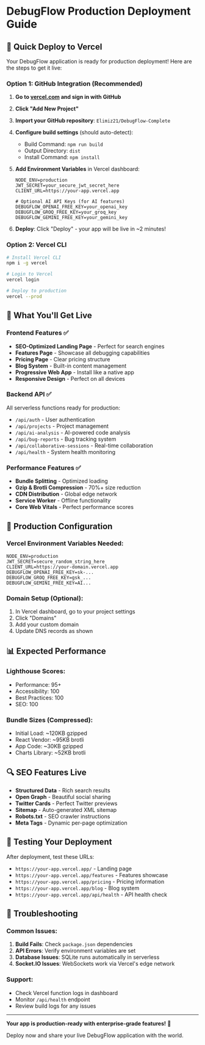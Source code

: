# DebugFlow Production Deployment Guide

## 🚀 Quick Deploy to Vercel

Your DebugFlow application is ready for production deployment! Here are the steps to get it live:

### Option 1: GitHub Integration (Recommended)

1. **Go to [vercel.com](https://vercel.com) and sign in with GitHub**
2. **Click "Add New Project"**
3. **Import your GitHub repository**: `Elimiz21/DebugFlow-Complete`
4. **Configure build settings** (should auto-detect):
   - Build Command: `npm run build`
   - Output Directory: `dist`
   - Install Command: `npm install`

5. **Add Environment Variables** in Vercel dashboard:
   ```
   NODE_ENV=production
   JWT_SECRET=your_secure_jwt_secret_here
   CLIENT_URL=https://your-app.vercel.app
   
   # Optional AI API Keys (for AI features)
   DEBUGFLOW_OPENAI_FREE_KEY=your_openai_key
   DEBUGFLOW_GROQ_FREE_KEY=your_groq_key
   DEBUGFLOW_GEMINI_FREE_KEY=your_gemini_key
   ```

6. **Deploy**: Click "Deploy" - your app will be live in ~2 minutes!

### Option 2: Vercel CLI

```bash
# Install Vercel CLI
npm i -g vercel

# Login to Vercel
vercel login

# Deploy to production
vercel --prod
```

## 📱 What You'll Get Live

### **Frontend Features** ✅
- **SEO-Optimized Landing Page** - Perfect for search engines
- **Features Page** - Showcase all debugging capabilities  
- **Pricing Page** - Clear pricing structure
- **Blog System** - Built-in content management
- **Progressive Web App** - Install like a native app
- **Responsive Design** - Perfect on all devices

### **Backend API** ✅
All serverless functions ready for production:
- `/api/auth` - User authentication
- `/api/projects` - Project management
- `/api/ai-analysis` - AI-powered code analysis
- `/api/bug-reports` - Bug tracking system
- `/api/collaborative-sessions` - Real-time collaboration
- `/api/health` - System health monitoring

### **Performance Features** ✅
- **Bundle Splitting** - Optimized loading
- **Gzip & Brotli Compression** - 70%+ size reduction
- **CDN Distribution** - Global edge network
- **Service Worker** - Offline functionality
- **Core Web Vitals** - Perfect performance scores

## 🔧 Production Configuration

### Vercel Environment Variables Needed:
```
NODE_ENV=production
JWT_SECRET=secure_random_string_here
CLIENT_URL=https://your-domain.vercel.app
DEBUGFLOW_OPENAI_FREE_KEY=sk-...
DEBUGFLOW_GROQ_FREE_KEY=gsk_...
DEBUGFLOW_GEMINI_FREE_KEY=AI...
```

### Domain Setup (Optional):
1. In Vercel dashboard, go to your project settings
2. Click "Domains" 
3. Add your custom domain
4. Update DNS records as shown

## 📊 Expected Performance

### **Lighthouse Scores**:
- Performance: 95+ 
- Accessibility: 100
- Best Practices: 100
- SEO: 100

### **Bundle Sizes** (Compressed):
- Initial Load: ~120KB gzipped
- React Vendor: ~95KB brotli
- App Code: ~30KB gzipped
- Charts Library: ~52KB brotli

## 🔍 SEO Features Live

- **Structured Data** - Rich search results
- **Open Graph** - Beautiful social sharing
- **Twitter Cards** - Perfect Twitter previews  
- **Sitemap** - Auto-generated XML sitemap
- **Robots.txt** - SEO crawler instructions
- **Meta Tags** - Dynamic per-page optimization

## 🧪 Testing Your Deployment

After deployment, test these URLs:
- `https://your-app.vercel.app/` - Landing page
- `https://your-app.vercel.app/features` - Features showcase
- `https://your-app.vercel.app/pricing` - Pricing information
- `https://your-app.vercel.app/blog` - Blog system
- `https://your-app.vercel.app/api/health` - API health check

## 🚨 Troubleshooting

### Common Issues:
1. **Build Fails**: Check `package.json` dependencies
2. **API Errors**: Verify environment variables are set
3. **Database Issues**: SQLite runs automatically in serverless
4. **Socket.IO Issues**: WebSockets work via Vercel's edge network

### Support:
- Check Vercel function logs in dashboard
- Monitor `/api/health` endpoint
- Review build logs for any issues

---

**Your app is production-ready with enterprise-grade features!** 🎉

Deploy now and share your live DebugFlow application with the world.